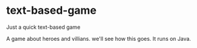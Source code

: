 # text-based-game
Just a quick text-based game

A game about heroes and villians. we'll see how this goes. 
It runs on Java.

